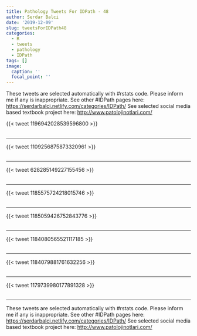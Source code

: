 ```yaml
---
title: Pathology Tweets For IDPath - 48
author: Serdar Balci
date: '2019-12-09'
slug: tweetsForIDPath48
categories:
  - R
  - tweets
  - pathology
  - IDPath
tags: []
image:
  caption: ''
  focal_point: ''
---
```



These tweets are selected automatically with #rstats code. Please inform me if any is inappropriate.
See other #IDPath pages here: https://serdarbalci.netlify.com/categories/IDPath/ 
See selected social media based textbook project here: http://www.patolojinotlari.com/

{{< tweet 1196942028539596800 >}}
<br>
<br>
<hr>
{{< tweet 1109256875873320961 >}}
<br>
<br>
<hr>
{{< tweet 628285149227155456 >}}
<br>
<br>
<hr>
{{< tweet 1185575724218015746 >}}
<br>
<br>
<hr>
{{< tweet 1185059426752843776 >}}
<br>
<br>
<hr>
{{< tweet 1184080565521117185 >}}
<br>
<br>
<hr>
{{< tweet 1184079881761632256 >}}
<br>
<br>
<hr>
{{< tweet 1179739980177891328 >}}
<br>
<br>
<hr>


These tweets are selected automatically with #rstats code. Please inform me if any is inappropriate.
See other #IDPath pages here: https://serdarbalci.netlify.com/categories/IDPath/ 
See selected social media based textbook project here: http://www.patolojinotlari.com/

